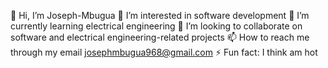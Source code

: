 👋 Hi, I’m Joseph-Mbugua
👀 I’m interested in software development
🌱 I’m currently learning electrical engineering
💞️ I’m looking to collaborate on software and electrical engineering-related projects
📫 How to reach me through my email josephmbugua968@gmail.com
⚡ Fun fact: I think am hot
